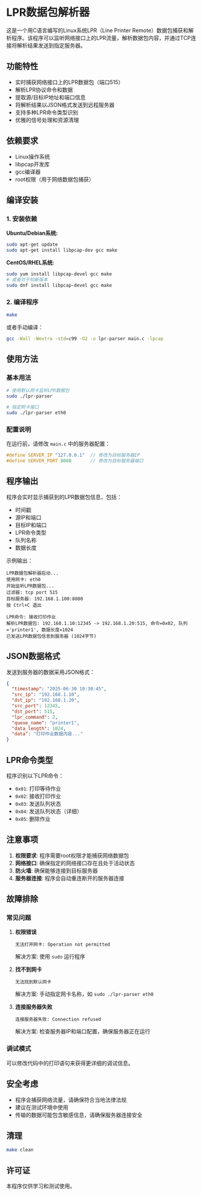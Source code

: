 # LPR数据包解析器

这是一个用C语言编写的Linux系统LPR（Line Printer Remote）数据包捕获和解析程序。该程序可以监听网络接口上的LPR流量，解析数据包内容，并通过TCP连接将解析结果发送到指定服务器。

## 功能特性

- 实时捕获网络接口上的LPR数据包（端口515）
- 解析LPR协议命令和数据
- 提取源/目标IP地址和端口信息
- 将解析结果以JSON格式发送到远程服务器
- 支持多种LPR命令类型识别
- 优雅的信号处理和资源清理

## 依赖要求

- Linux操作系统
- libpcap开发库
- gcc编译器
- root权限（用于网络数据包捕获）

## 编译安装

### 1. 安装依赖

**Ubuntu/Debian系统:**
```bash
sudo apt-get update
sudo apt-get install libpcap-dev gcc make
```

**CentOS/RHEL系统:**
```bash
sudo yum install libpcap-devel gcc make
# 或者对于较新版本
sudo dnf install libpcap-devel gcc make
```

### 2. 编译程序

```bash
make
```

或者手动编译：
```bash
gcc -Wall -Wextra -std=c99 -O2 -o lpr-parser main.c -lpcap
```

## 使用方法

### 基本用法

```bash
# 使用默认网卡监听LPR数据包
sudo ./lpr-parser

# 指定网卡接口
sudo ./lpr-parser eth0
```

### 配置说明

在运行前，请修改 `main.c` 中的服务器配置：

```c
#define SERVER_IP "127.0.0.1"  // 修改为目标服务器IP
#define SERVER_PORT 8080       // 修改为目标服务器端口
```

## 程序输出

程序会实时显示捕获到的LPR数据包信息，包括：
- 时间戳
- 源IP和端口
- 目标IP和端口
- LPR命令类型
- 队列名称
- 数据长度

示例输出：
```
LPR数据包解析器启动...
使用网卡: eth0
开始监听LPR数据包...
过滤器: tcp port 515
目标服务器: 192.168.1.100:8080
按 Ctrl+C 退出

LPR命令: 接收打印作业
解析LPR数据包: 192.168.1.10:12345 -> 192.168.1.20:515, 命令=0x02, 队列='printer1', 数据长度=1024
已发送LPR数据包信息到服务器 (1024字节)
```

## JSON数据格式

发送到服务器的数据采用JSON格式：

```json
{
  "timestamp": "2025-06-30 10:30:45",
  "src_ip": "192.168.1.10",
  "dst_ip": "192.168.1.20",
  "src_port": 12345,
  "dst_port": 515,
  "lpr_command": 2,
  "queue_name": "printer1",
  "data_length": 1024,
  "data": "打印作业数据内容..."
}
```

## LPR命令类型

程序识别以下LPR命令：

- `0x01`: 打印等待作业
- `0x02`: 接收打印作业
- `0x03`: 发送队列状态
- `0x04`: 发送队列状态（详细）
- `0x05`: 删除作业

## 注意事项

1. **权限要求**: 程序需要root权限才能捕获网络数据包
2. **网络接口**: 确保指定的网络接口存在且处于活动状态
3. **防火墙**: 确保能够连接到目标服务器
4. **服务器连接**: 程序会自动重连断开的服务器连接

## 故障排除

### 常见问题

1. **权限错误**
   ```
   无法打开网卡: Operation not permitted
   ```
   解决方案: 使用 `sudo` 运行程序

2. **找不到网卡**
   ```
   无法找到默认网卡
   ```
   解决方案: 手动指定网卡名称，如 `sudo ./lpr-parser eth0`

3. **连接服务器失败**
   ```
   连接服务器失败: Connection refused
   ```
   解决方案: 检查服务器IP和端口配置，确保服务器正在运行

### 调试模式

可以修改代码中的打印语句来获得更详细的调试信息。

## 安全考虑

- 程序会捕获网络流量，请确保符合当地法律法规
- 建议在测试环境中使用
- 传输的数据可能包含敏感信息，请确保服务器连接安全

## 清理

```bash
make clean
```

## 许可证

本程序仅供学习和测试使用。
